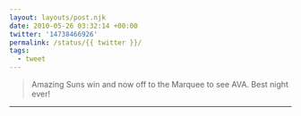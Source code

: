 ```yaml
---
layout: layouts/post.njk
date: 2010-05-26 03:32:14 +00:00
twitter: '14738466926'
permalink: /status/{{ twitter }}/
tags: 
  - tweet
---
```


> Amazing Suns win and now off to the Marquee to see AVA. Best night ever!

---
